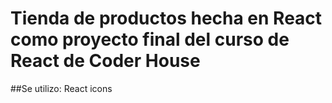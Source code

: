 # Tienda de productos hecha en React como proyecto final del curso de React de Coder House

##Se utilizo:
React icons

